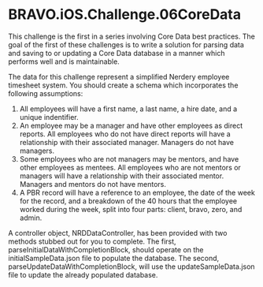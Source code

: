 BRAVO.iOS.Challenge.06CoreData
==============================

This challenge is the first in a series involving Core Data best practices. The goal of the first of these challenges is to write a solution for parsing data and saving to or updating a Core Data database in a manner which performs well and is maintainable.

The data for this challenge represent a simplified Nerdery employee timesheet system. You should create a schema which incorporates the following assumptions:

1. All employees will have a first name, a last name, a hire date, and a unique indentifier.
2. An employee may be a manager and have other employees as direct reports. All employees who do not have direct reports will have a relationship with their associated manager. Managers do not have managers.
3. Some employees who are not managers may be mentors, and have other employees as mentees. All employees who are not mentors or managers will have a relationship with their associated mentor. Managers and mentors do not have mentors.
4. A PBR record will have a reference to an employee, the date of the week for the record, and a breakdown of the 40 hours that the employee worked during the week, split into four parts: client, bravo, zero, and admin.

A controller object, NRDDataController, has been provided with two methods stubbed out for you to complete. The first, parseInitialDataWithCompletionBlock, should operate on the initialSampleData.json file to populate the database. The second, parseUpdateDataWithCompletionBlock, will use the updateSampleData.json file to update the already populated database.
